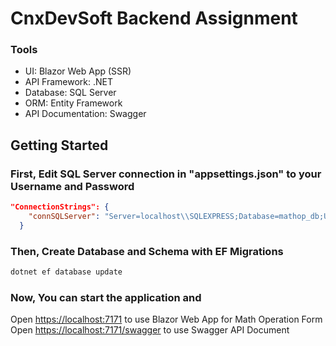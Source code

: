 # CnxDevSoft Backend Assignment

### Tools
- UI: Blazor Web App (SSR)
- API Framework: .NET
- Database: SQL Server
- ORM: Entity Framework
- API Documentation: Swagger

## Getting Started

### First, Edit SQL Server connection in "appsettings.json" to your Username and Password

```json
"ConnectionStrings": {
    "connSQLServer": "Server=localhost\\SQLEXPRESS;Database=mathop_db;User Id=<username>;Password=<password>;TrustServerCertificate=True;MultipleActiveResultSets=true;"
  }
```

### Then, Create Database and Schema with EF Migrations

```bash
dotnet ef database update
```

### Now, You can start the application and

Open [https://localhost:7171](https://localhost:7171) to use Blazor Web App for Math Operation Form
Open [https://localhost:7171/swagger](https://localhost:7171/swagger) to use Swagger API Document